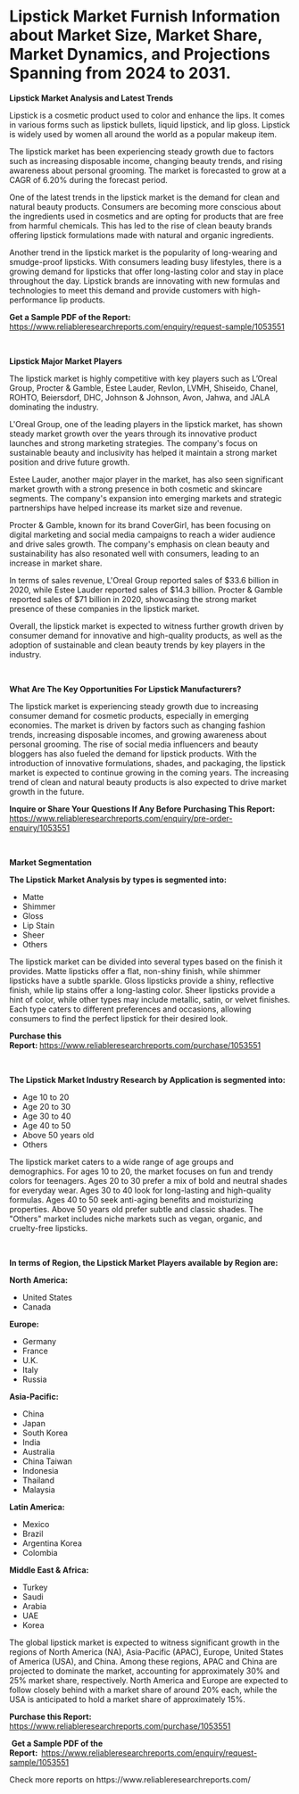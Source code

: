 <p><h1>Lipstick Market Furnish Information about Market Size, Market Share, Market Dynamics, and Projections Spanning from 2024 to 2031.</h1></p><p><strong>Lipstick Market Analysis and Latest Trends</strong></p>
<p><p>Lipstick is a cosmetic product used to color and enhance the lips. It comes in various forms such as lipstick bullets, liquid lipstick, and lip gloss. Lipstick is widely used by women all around the world as a popular makeup item.</p><p>The lipstick market has been experiencing steady growth due to factors such as increasing disposable income, changing beauty trends, and rising awareness about personal grooming. The market is forecasted to grow at a CAGR of 6.20% during the forecast period.</p><p>One of the latest trends in the lipstick market is the demand for clean and natural beauty products. Consumers are becoming more conscious about the ingredients used in cosmetics and are opting for products that are free from harmful chemicals. This has led to the rise of clean beauty brands offering lipstick formulations made with natural and organic ingredients.</p><p>Another trend in the lipstick market is the popularity of long-wearing and smudge-proof lipsticks. With consumers leading busy lifestyles, there is a growing demand for lipsticks that offer long-lasting color and stay in place throughout the day. Lipstick brands are innovating with new formulas and technologies to meet this demand and provide customers with high-performance lip products.</p></p>
<p><strong>Get a Sample PDF of the Report:&nbsp;</strong> <a href="https://www.reliableresearchreports.com/enquiry/request-sample/1053551">https://www.reliableresearchreports.com/enquiry/request-sample/1053551</a></p>
<p>&nbsp;</p>
<p><strong>Lipstick Major Market Players</strong></p>
<p><p>The lipstick market is highly competitive with key players such as L’Oreal Group, Procter & Gamble, Estee Lauder, Revlon, LVMH, Shiseido, Chanel, ROHTO, Beiersdorf, DHC, Johnson & Johnson, Avon, Jahwa, and JALA dominating the industry.</p><p>L'Oreal Group, one of the leading players in the lipstick market, has shown steady market growth over the years through its innovative product launches and strong marketing strategies. The company's focus on sustainable beauty and inclusivity has helped it maintain a strong market position and drive future growth.</p><p>Estee Lauder, another major player in the market, has also seen significant market growth with a strong presence in both cosmetic and skincare segments. The company's expansion into emerging markets and strategic partnerships have helped increase its market size and revenue.</p><p>Procter & Gamble, known for its brand CoverGirl, has been focusing on digital marketing and social media campaigns to reach a wider audience and drive sales growth. The company's emphasis on clean beauty and sustainability has also resonated well with consumers, leading to an increase in market share.</p><p>In terms of sales revenue, L'Oreal Group reported sales of $33.6 billion in 2020, while Estee Lauder reported sales of $14.3 billion. Procter & Gamble reported sales of $71 billion in 2020, showcasing the strong market presence of these companies in the lipstick market.</p><p>Overall, the lipstick market is expected to witness further growth driven by consumer demand for innovative and high-quality products, as well as the adoption of sustainable and clean beauty trends by key players in the industry.</p></p>
<p>&nbsp;</p>
<p><strong>What Are The Key Opportunities For Lipstick Manufacturers?</strong></p>
<p><p>The lipstick market is experiencing steady growth due to increasing consumer demand for cosmetic products, especially in emerging economies. The market is driven by factors such as changing fashion trends, increasing disposable incomes, and growing awareness about personal grooming. The rise of social media influencers and beauty bloggers has also fueled the demand for lipstick products. With the introduction of innovative formulations, shades, and packaging, the lipstick market is expected to continue growing in the coming years. The increasing trend of clean and natural beauty products is also expected to drive market growth in the future.</p></p>
<p><strong>Inquire or Share Your Questions If Any Before Purchasing This Report:</strong> <a href="https://www.reliableresearchreports.com/enquiry/pre-order-enquiry/1053551">https://www.reliableresearchreports.com/enquiry/pre-order-enquiry/1053551</a></p>
<p>&nbsp;</p>
<p><strong>Market Segmentation</strong></p>
<p><strong>The Lipstick Market Analysis by types is segmented into:</strong></p>
<p><ul><li>Matte</li><li>Shimmer</li><li>Gloss</li><li>Lip Stain</li><li>Sheer</li><li>Others</li></ul></p>
<p><p>The lipstick market can be divided into several types based on the finish it provides. Matte lipsticks offer a flat, non-shiny finish, while shimmer lipsticks have a subtle sparkle. Gloss lipsticks provide a shiny, reflective finish, while lip stains offer a long-lasting color. Sheer lipsticks provide a hint of color, while other types may include metallic, satin, or velvet finishes. Each type caters to different preferences and occasions, allowing consumers to find the perfect lipstick for their desired look.</p></p>
<p><strong>Purchase this Report:&nbsp;</strong><a href="https://www.reliableresearchreports.com/purchase/1053551">https://www.reliableresearchreports.com/purchase/1053551</a></p>
<p>&nbsp;</p>
<p><strong>The Lipstick Market Industry Research by Application is segmented into:</strong></p>
<p><ul><li>Age 10 to 20</li><li>Age 20 to 30</li><li>Age 30 to 40</li><li>Age 40 to 50</li><li>Above 50 years old</li><li>Others</li></ul></p>
<p><p>The lipstick market caters to a wide range of age groups and demographics. For ages 10 to 20, the market focuses on fun and trendy colors for teenagers. Ages 20 to 30 prefer a mix of bold and neutral shades for everyday wear. Ages 30 to 40 look for long-lasting and high-quality formulas. Ages 40 to 50 seek anti-aging benefits and moisturizing properties. Above 50 years old prefer subtle and classic shades. The "Others" market includes niche markets such as vegan, organic, and cruelty-free lipsticks.</p></p>
<p>&nbsp;</p>
<p><strong>In terms of Region, the Lipstick Market Players available by Region are:</strong></p>
<p>
    <p> <strong> North America: </strong>
        <ul>
            <li>United States</li>
            <li>Canada</li>
        </ul>
        </p> 
    <p> <strong> Europe: </strong>
        <ul>
            <li>Germany</li>
            <li>France</li>
            <li>U.K.</li>
            <li>Italy</li>
            <li>Russia</li>
        </ul>
        </p> 
    <p> <strong> Asia-Pacific: </strong>
        <ul>
            <li>China</li>
            <li>Japan</li>
            <li>South Korea</li>
            <li>India</li>
            <li>Australia</li>
            <li>China Taiwan</li>
            <li>Indonesia</li>
            <li>Thailand</li>
            <li>Malaysia</li>
        </ul>
        </p> 
    <p> <strong> Latin America: </strong>
        <ul>
            <li>Mexico</li>
            <li>Brazil</li>
            <li>Argentina Korea</li>
            <li>Colombia</li>
        </ul>
        </p> 
    <p> <strong> Middle East & Africa: </strong>
        <ul>
            <li>Turkey</li>
            <li>Saudi</li>
            <li>Arabia</li>
            <li>UAE</li>
            <li>Korea</li>
        </ul>
    </p>
    </p>
<p><p>The global lipstick market is expected to witness significant growth in the regions of North America (NA), Asia-Pacific (APAC), Europe, United States of America (USA), and China. Among these regions, APAC and China are projected to dominate the market, accounting for approximately 30% and 25% market share, respectively. North America and Europe are expected to follow closely behind with a market share of around 20% each, while the USA is anticipated to hold a market share of approximately 15%.</p></p>
<p><strong>Purchase this Report: </strong><a href="https://www.reliableresearchreports.com/purchase/1053551">https://www.reliableresearchreports.com/purchase/1053551</a></p>
<p>&nbsp;<strong>Get a Sample PDF of the Report:&nbsp;&nbsp;</strong><a href="https://www.reliableresearchreports.com/enquiry/request-sample/1053551">https://www.reliableresearchreports.com/enquiry/request-sample/1053551</a></p>
<p><strong></strong></p>
<p>Check more reports on https://www.reliableresearchreports.com/</p>